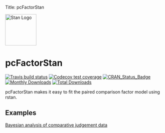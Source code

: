 Title:       pcFactorStan

[<img src="https://raw.githubusercontent.com/stan-dev/logos/master/logo_tm.png" width=100 alt="Stan Logo"/>](https://mc-stan.org)

# pcFactorStan

<!-- badges: start -->
[![Travis build status](https://api.travis-ci.com/jpritikin/pcFactorStan.svg?branch=master)](https://app.travis-ci.com/github/jpritikin/pcFactorStan)
[![Codecov test coverage](https://codecov.io/gh/jpritikin/pcFactorStan/branch/master/graph/badge.svg)](https://app.codecov.io/gh/jpritikin/pcFactorStan?branch=master)
[![CRAN_Status_Badge](https://www.r-pkg.org/badges/version/pcFactorStan?color=blue)](https://cran.r-project.org/package=pcFactorStan)
[![Monthly Downloads](https://cranlogs.r-pkg.org/badges/pcFactorStan)](https://cranlogs.r-pkg.org/badges/pcFactorStan)
[![Total Downloads](https://cranlogs.r-pkg.org/badges/grand-total/pcFactorStan)](https://cranlogs.r-pkg.org/badges/grand-total/pcFactorStan)
<!-- badges: end -->

pcFactorStan makes it easy to fit the paired comparison factor model using rstan.

## Examples

[Bayesian analysis of comparative judgement data](https://svendemaeyer.netlify.app/posts/2021-01-18-bayesian-analysis-of-comparative-judgement-data/)
